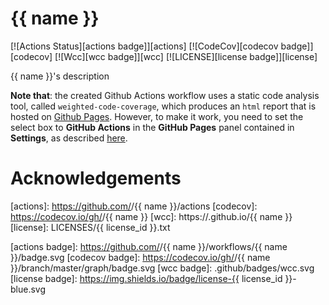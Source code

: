 # {{ name }}

[![Actions Status][actions badge]][actions]
[![CodeCov][codecov badge]][codecov]
[![Wcc][wcc badge]][wcc]
[![LICENSE][license badge]][license]

{{ name }}'s description

**Note that**: the created Github Actions workflow uses a static code analysis tool, called `weighted-code-coverage`, which produces an `html` report that is hosted on [Github Pages](https://docs.github.com/en/pages). However, to make it work, you need to set the select box to **GitHub Actions** in the **GitHub Pages** panel contained in **Settings**, as described [here](https://docs.github.com/en/pages/getting-started-with-github-pages/configuring-a-publishing-source-for-your-github-pages-site#publishing-with-a-custom-github-actions-workflow).

# Acknowledgements

<!-- Links -->
[actions]: https://github.com/<your-account>/{{ name }}/actions
[codecov]: https://codecov.io/gh/<your-account>/{{ name }}
[wcc]: https://<your-account>.github.io/{{ name }}
[license]: LICENSES/{{ license_id }}.txt

<!-- Badges -->
[actions badge]: https://github.com/<your-account>/{{ name }}/workflows/{{ name }}/badge.svg
[codecov badge]: https://codecov.io/gh/<your-account>/{{ name }}/branch/master/graph/badge.svg
[wcc badge]: .github/badges/wcc.svg
[license badge]: https://img.shields.io/badge/license-{{ license_id }}-blue.svg

